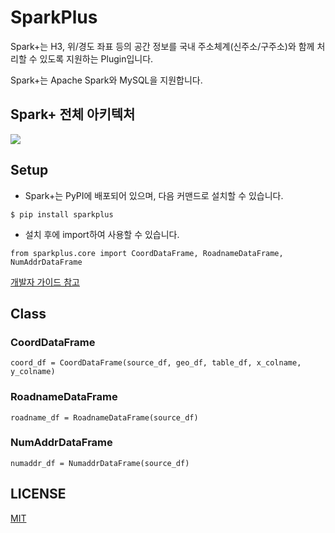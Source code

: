 # SparkPlus
Spark+는 H3, 위/경도 좌표 등의 공간 정보를 국내 주소체계(신주소/구주소)와 함께 처리할 수 있도록 지원하는 Plugin입니다.

Spark+는 Apache Spark와 MySQL을 지원합니다.

## Spark+ 전체 아키텍처

![](https://github.com/SWM-SparkPlus/kr-address-db-updater/blob/master/statics/sparkplus_architecture.png)

## Setup
- Spark+는 PyPI에 배포되어 있으며, 다음 커맨드로 설치할 수 있습니다.
```
$ pip install sparkplus
```

- 설치 후에 import하여 사용할 수 있습니다.
```
from sparkplus.core import CoordDataFrame, RoadnameDataFrame, NumAddrDataFrame
```

[개발자 가이드 참고](https://github.com/SWM-SparkPlus/sparkplus/wiki)

## Class

### CoordDataFrame
```
coord_df = CoordDataFrame(source_df, geo_df, table_df, x_colname, y_colname)
```
### RoadnameDataFrame
```
roadname_df = RoadnameDataFrame(source_df)
```
### NumAddrDataFrame
```
numaddr_df = NumaddrDataFrame(source_df)
```


## LICENSE
[MIT](https://github.com/SWM-SparkPlus/db-updater/blob/master/LICENSE)
